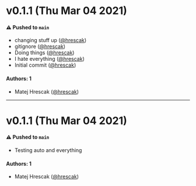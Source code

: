# v0.1.1 (Thu Mar 04 2021)

#### ⚠️ Pushed to `main`

- changing stuff up ([@hrescak](https://github.com/hrescak))
- gitignore ([@hrescak](https://github.com/hrescak))
- Doing things ([@hrescak](https://github.com/hrescak))
- I hate everything ([@hrescak](https://github.com/hrescak))
- Initial commit ([@hrescak](https://github.com/hrescak))

#### Authors: 1

- Matej Hrescak ([@hrescak](https://github.com/hrescak))

---

# v0.1.1 (Thu Mar 04 2021)

#### ⚠️ Pushed to `main`

- Testing auto and everything

#### Authors: 1

- Matej Hrescak ([@hrescak](https://github.com/hrescak))
